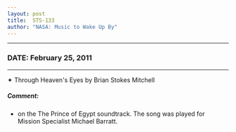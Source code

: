 ```yaml
---
layout: post
title:  STS-133
author: "NASA: Music to Wake Up By"
---
```


----
### DATE: February 25, 2011
----
✦ Through Heaven's Eyes by Brian Stokes Mitchell

##### Comment:
* on the The Prince of Egypt soundtrack. The song was played for Mission Specialist Michael Barratt.

